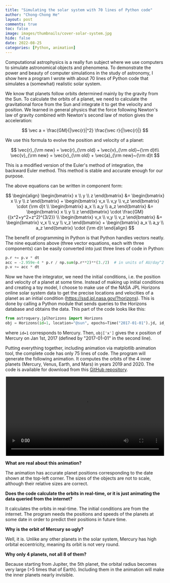 ```yaml
---
title: "Simulating the solar system with 70 lines of Python code"
author: "Chong-Chong He"
layout: post
comments: true
toc: false
image: images/thumbnails/cover-solar-system.jpg
hide: false
date: 2022-08-25
categories: [Python, animation]
---
```


Computational astrophysics is a really fun subject where we use computers to simulate astronomical objects and phenomena. To demonstrate the power and beauty of computer simulations in the study of astronomy, I show here a program I wrote with about 70 lines of Python code that simulates a (somewhat) realistic solar system.

We know that planets follow orbits determined mainly by the gravity from the Sun. To calculate the orbits of a planet, we need to calculate the gravitational force from the Sun and integrate it to get the velocity and position. We learned in general physics that the force following Newton's law of gravity combined with Newton's second law of motion gives the acceleration:

$$
\vec a = \frac{GM}{|\vec{r}|^2} \frac{\vec r}{|\vec{r}|}
$$

We use this formula to evolve the position and velocity of a planet:

$$
\vec{r}_{\rm new} = \vec{r}_{\rm old} + \vec{v}_{\rm old}~{\rm d}t\\
\vec{v}_{\rm new} = \vec{v}_{\rm old} + \vec{a}_{\rm new}~{\rm d}t
$$

This is a modified version of the Euler's method of integration, the backward Euler method. This method is stable and accurate enough for our purpose. 

The above equations can be written in component form:

$$
\begin{align}
\begin{bmatrix}
x \\ y \\ z
\end{bmatrix}
&= \begin{bmatrix}
x \\ y \\ z
\end{bmatrix}
+
\begin{bmatrix}
v_x \\ v_y \\ v_z
\end{bmatrix} \cdot {\rm d}t \\
\begin{bmatrix}
a_x \\ a_y \\ a_z
\end{bmatrix}
&=
\begin{bmatrix}
x \\ y \\ z
\end{bmatrix} \cdot \frac{GM}{(x^2+y^2+z^2)^{3/2}} \\
\begin{bmatrix}
v_x \\ v_y \\ v_z
\end{bmatrix}
&= \begin{bmatrix}
v_x \\ v_y \\ v_z
\end{bmatrix}
+ 
\begin{bmatrix}
a_x \\ a_y \\ a_z
\end{bmatrix} \cdot {\rm d}t
\end{align}
$$

The benefit of programming in Python is that Python handles vectors neatly. The nine equations above (three vector equations, each with three components) can be easily converted into just three lines of code in Python:

```python
p.r += p.v * dt
acc = -2.959e-4 * p.r / np.sum(p.r**2)**(3./2)  # in units of AU/day^2
p.v += acc * dt
```

Now we have the integrator, we need the initial conditions, i.e. the position and velocity of a planet at some time. Instead of making up initial conditions and creating a toy model, I choose to make use of the NASA JPL Horizons online solar system data to get the precise locations and velocities of a planet as an initial condition (<https://ssd.jpl.nasa.gov/?horizons>). This is done by calling a Python module that sends queries to the Horizons database and obtains the data. This part of the code looks like this:

```python
from astroquery.jplhorizons import Horizons
obj = Horizons(id=1, location="@sun", epochs=Time("2017-01-01").jd, id_type='id').vectors()
```

where `id=1` corresponds to Mercury. Then, `obj['x']` gives the x position of Mercury on Jan 1st, 2017 (defined by "2017-01-01" in the second line).

Putting everything together, including animation via matplotlib animation tool, the complete code has only 75 lines of code. The program will generate the following animation. It computes the orbits of the 4 inner planets (Mercury, Venus, Earth, and Mars) in years 2019 and 2020. The code is available for download from this [GitHub repository](https://github.com/chongchonghe/Python-solar-system).

<video src="{{ site.baseurl }}/images/solar_system_150dpi.mp4" type="video/mp4" poster="" autoplay="false" style="display: block; margin:auto; width:500px" controls>Your browser does not support HTML5 video. Download the video <a href="{{ site.baseurl }}/images/solar_system_150dpi.mp4">here</a>.</video>


**What are real about this animation?**

The animation has accurate planet positions corresponding to the date shown at the top-left corner. The sizes of the objects are not to scale, although their relative sizes are correct.

**Does the code calculate the orbits in real-time, or it is just animating the data queried from the internet?**

It calculates the orbits in real-time. The initial conditions are from the internet. The program needs the positions and speeds of the planets at some date in order to predict their positions in future time.

**Why is the orbit of Mercury so ugly?**

Well, it is. Unlike any other planets in the solar system, Mercury has high orbital eccentricity, meaning its orbit is not very round.

**Why only 4 planets, not all 8 of them?**

Because starting from Jupiter, the 5th planet, the orbital radius becomes very large (>5 times that of Earth). Including them in the animation will make the inner planets nearly invisible.
